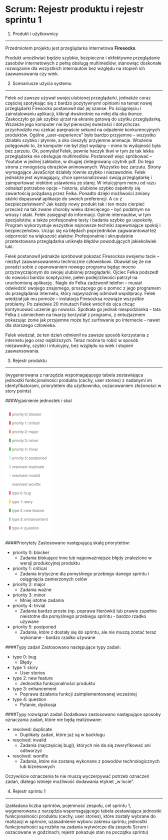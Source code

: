 Scrum: Rejestr produktu i rejestr sprintu 1
===


1. Produkt i użytkownicy
---
Przedmiotem projektu jest przeglądarka internetowa **Firesocks**. 

Produkt umożliwiać będzie szybkie, bezpieczne i ekfektywne przeglądanie zasobów internetowych z pełną obsługą multimediów, stanowiąc doskonałe rozwiązanie dla wszystkich internautów bez względu na stopień ich zaawansowania czy wiek.


2. Scenariusze użycia systemu
---
Felek od zawsze używał swojej ulubionej przeglądarki, jednakże coraz częściej spotykając się z bardzo pozytywnymi opiniami na temat nowej przeglądarki Firesocks postanowił dać jej szanse. Po ściągnięciu i zainstalowaniu aplikacji,  kliknął dwukrotnie na miłej dla oka ikonce. Zaskoczyło go jak szybko ujrzał na ekranie gotową do użytku przeglądarkę. Wszakże jego komputer nie był pierwszej świeżości i dotychczas przychodziło mu czekać paręnaście sekund na odpalenie konkurencyjnych produktów. Ogólne „user-experience” było bardzo przyjemne – wszystko działało szybko i płynnie, a oko cieszyły przyjemne animacje. Wrażenie potęgowało to, że komputer nie był zbyt wydajny – mimo to wydajność była bez zarzutu. Ok, pomyślał Felek, pewnie haczyk tkwi w tym że tak lekka przeglądarka nie obsługuje multimediów. Postanowił więc spróbować – Youtube w jednej zakładce, w drugiej zintegrowany czytnik pdf. Do tego strona z mnogością obrazków animowanych. Wszystko bez zarzutu. Strony wymagające JavaScript działały równie szybko i niezawodnie. Felek jednakże jest wymagający, chce spersonalizować swoją przeglądarkę i zaimportować niektóre ustawienia ze starej. W intuicyjnym menu od razu odnalazł potrzebne opcje – historia, ulubione szybko zapełniły się zawartością pożądaną przez Felka. Ponadto dzięki możliwości zmiany skórki dopasował aplikacje do swoich preferencji. A co z bezpieczeństwem? Jak każdy nowy produkt tak i ten może cierpieć przecież na tak zwane choroby wieku dziecięcego – być podatnym na wirusy i ataki. Felek zasięgnął do informacji. Opinie internautów, w tym specjalistów, a także profesjonalne testy i badania szybko go uspokoiły. Program wykorzystuje wszystkie najnowsze techniki zapewniające spokój i bezpieczeństwo. Ucząc się na błędach poprzedników zagwarantował też odporność na większość ataków. Profesjonalnie i skrupulatnie przetestowana przeglądarka uniknęła błędów powodujących jakiekolwiek luki.

Felek postanowił jednakże spróbował pokazać Firesocksa swojemu tacie – niezbyt zaawansowanemu technicznie człowiekowi. Obawiał się że nie poradzi sobie z opanowaniem nowego programu będąc mocno przyzwyczajonym do swojej ulubionej przeglądarki. Ojciec Felka podszedł do nowości bardzo sceptycznie, pełen podejrzliwości patrzył na uruchomioną aplikację . Nagle do Felka zadzwonił telefon – musiał odwiedzić swojego znajomego, proszącego go o pomoc z jego programem do przeglądania internetu, który najwyraźniej odmówił współpracy. Felek wiedział jak mu pomoże – instalacja Firesocksa rozwiąże wszystkie problemy. Po zaledwie 20 minutach Felek wrócił do ojca chcąc kontynuować uczenie go nowości. Spotkała go jednak niespodzianka – tata Felka z uśmiechem na twarzy korzystał z programu, z entuzjazmem pokazując żonie jak przyjemne może być surfowanie po internecie – nawet dla starszego człowieka.

Felek wiedział, że ten dzień odmienił na zawsze sposób korzystania z internetu jego oraz najbliższych. Teraz można to robić w sposób niezawodny, szybki i intuicyjny, bez względu na wiek i stopień zaawansowania.

3. Rejestr produktu
---

(wygenerowana z narzędzia wspomagającego tabela zestawiająca jednostki funkcjonalności produktu (cechy, user stories) z nadanymi im identyfikatorami, priorytetem dla użytkownika, oszacowaniem złożoności w story points)

###Wyjaśnienie jednostek i skal

![](3.png "Skale używane do oznaczania zadań")

####Priorytety
Zastosowano następującą skalę priorytetów:

* priority 0: blocker
  * Zadania blokujące inne lub najpoważniejsze błędy znalezione w wersji produkcyjnej produktu
* priority 1: critical
  * Zadania krytyczne dla pomyślnego przebiego danego sprintu i osiągnięcia zamierzonych celów
* priority 2: major
  * Zadania ważne
* priority 3: minor
  * Mniej istotne zadania
* priority 4: trivial
  * Zadania bardzo proste (np. poprawa literówki) lub prawie zupełnie nieistotne dla pomyślnego przebiegu sprintu - bardzo rzadko używane
* priority 5: postponed
  * Zadania, które z dostały się do sprintu, ale nie muszą zostać teraz wykonane - bardzo rzadko używane
  
####Typy zadań
Zastosowano następujące typy zadań:

* type 0: bug
  * Błędy
* type 1: story
  * User stories
* type 2: new feature
  * Jednostka funkcjonalności produktu
* type 3: enhancement
  * Poprawa działania funkcji zaimplementowanej wcześniej
* type 4: question
  * Pytanie, dyskusja
  
####Typy rozwiązań zadań
Dodatkowo zastosowano następujące sposoby oznaczania zadań, które nie będą realizowane:

* resolved: duplicate
  * Duplikaty zadań, które już są w backlogu
* resolved: invalid
  * Zadania (najczęściej bugi), których nie da się zweryfikować ani odtworzyć
* resolved: wontfix
  * Zadania, które nie zostaną wykonane z powodów technologicznych lub biznesowych

Oczywiście oznaczenia te nie muszą wyczerpywać potrzeb oznaczeń zadań, dlatego istnieje możliwość dodawania etykiet „w locie”.

4. Rejestr sprintu 1
---

(zakładana liczba sprintów, pojemność zespołu, cel sprintu 1, wygenerowana z narzędzia wspomagającego tabela zestawiająca jednostki funkcjonalności produktu (cechy, user stories), które zostały wybrane do realizacji w sprincie, uzasadnienie wyboru zakresu sprintu; jednostki funkcjonalności są rozbite na zadania wytwórcze dla zespołu Scrum i oszacowane w godzinach; rejestr pokazuje stan na początku sprintu)